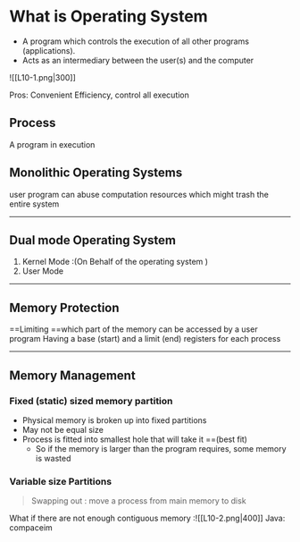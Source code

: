 # What is Operating System 

* A program which controls the execution of
all other programs (applications).
 *  Acts as an intermediary between the
user(s) and the computer

![[L10-1.png|300]]

Pros: Convenient Efficiency, control all execution

## Process 

A program in execution 

## Monolithic Operating Systems

user program can abuse computation resources which might trash the entire system 

---
## Dual mode Operating System 

1. Kernel Mode :(On Behalf of the operating system ) 
2. User Mode 
---
## Memory Protection 

==Limiting ==which part of the memory can be accessed by a user program Having a base (start) and a limit (end) registers for each process

---
## Memory Management 

### Fixed (static) sized memory partition

* Physical memory is broken up into fixed partitions
* May not be equal size
* Process is fitted into smallest hole that will take it ==(best fit)
	* So if the memory is larger than the program requires, some memory is wasted 
### Variable size Partitions

>Swapping out : move a process from main memory to disk 


What if there are not enough contiguous memory :![[L10-2.png|400]]
Java: compaceim

